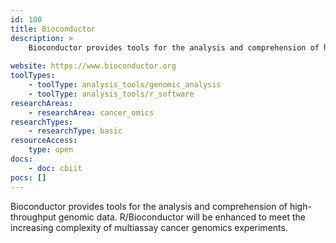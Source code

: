 ```yaml
---
id: 100
title: Bioconductor
description: >
    Bioconductor provides tools for the analysis and comprehension of high-throughput genomic data. R/Bioconductor will be enhanced to meet the increasing complexity of multiassay cancer genomics experiments.
    
website: https://www.bioconductor.org
toolTypes:
    - toolType: analysis_tools/genomic_analysis
    - toolType: analysis_tools/r_software
researchAreas:
    - researchArea: cancer_omics
researchTypes:
    - researchType: basic
resourceAccess:
    type: open
docs:
    - doc: cbiit
pocs: []        
---
```

Bioconductor provides tools for the analysis and comprehension of high-throughput genomic data. R/Bioconductor will be enhanced to meet the increasing complexity of multiassay cancer genomics experiments.
